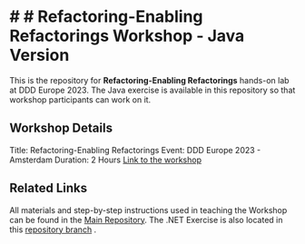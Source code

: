 # # # Refactoring-Enabling Refactorings Workshop - Java Version

This is the repository for **Refactoring-Enabling Refactorings** hands-on lab at DDD Europe 2023. The Java exercise is available in this repository so that workshop participants can work on it.

## Workshop Details

Title: Refactoring-Enabling Refactorings
Event: DDD Europe 2023 - Amsterdam
Duration: 2 Hours
[Link to the workshop](https://2023.dddeurope.com/program/refactoring-enabling-refactorings/)

## Related Links

All materials and step-by-step instructions used in teaching the Workshop can be found in the [Main Repository](https://github.com/H-Ahmadi/DDDEU_2023_Refactoring_Enabling_Refactorings/). The .NET Exercise is also located in this [repository branch](https://github.com/H-Ahmadi/DDDEU_2023_Refactoring_Enabling_Refactorings/tree/02-Exercise) .